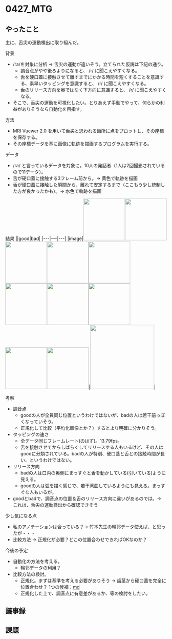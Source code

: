 # 0427_MTG

## やったこと
主に、舌尖の運動検出に取り組んだ。

背景
- /ra/を対象に分析 → 舌尖の運動が違いそう。立てられた仮説は下記の通り。
  - 調音点がやや後ろよりになると、 /r/ に聞こえやすくなる。
  - 舌を硬口蓋に接触させて離すまでにかかる時間を短くすることを意識する、素早いタッピングを意識すると、 /r/ に聞こえやすくなる。
  - 舌のリリース方向を奥ではなく下方向に意識すると、 /r/ に聞こえやすくなる。
- そこで、舌尖の運動を可視化したい。とりあえず手動でやって、何らかの利益がありそうなら自動化を目指す。

方法
- MRI Vuewer 2.0 を用いて舌尖と思われる箇所に点をプロットし、その座標を保存する。
- その座標データを基に画像に軌跡を描画するプログラムを実行する。

データ
- /ra/ と言っているデータを対象に。10人の発話者（1人は2回撮影されているので11データ）。
- 舌が硬口蓋に接触する3フレーム前から。→ 黄色で軌跡を描画
- 舌が硬口蓋に接触した瞬間から、離れて安定するまで（ここもう少し統制した方が良かったかも）。→ 水色で軌跡を描画

結果
||good|bad|
|---|---|---|
|image|<img src="https://user-images.githubusercontent.com/61837100/165221752-c26f42b4-3aa7-4fc1-95d3-c6be7da16d8d.png" width="130"><img src="https://user-images.githubusercontent.com/61837100/165221766-84ac8478-069b-4785-8301-0556af5d20c4.png" width="130"><img src="https://user-images.githubusercontent.com/61837100/165221773-76ad164a-3f43-4518-9839-b5a48749342e.png" width="130"><img src="https://user-images.githubusercontent.com/61837100/165221779-e2291d60-0061-4e53-b07f-e8c7d7d9e176.png" width="130"><img src="https://user-images.githubusercontent.com/61837100/165221787-d768da15-0e03-489e-aac6-b03a6f3d740e.png" width="130"><img src="https://user-images.githubusercontent.com/61837100/165221798-c147f4fa-9927-4283-9238-5a038eeb79b0.png" width="130"><img src="https://user-images.githubusercontent.com/61837100/165221807-78184722-33f5-4388-8a8e-76114c9d5298.png" width="130"><img src="https://user-images.githubusercontent.com/61837100/165221816-96ecb86a-3c4a-4b7f-8146-5c53e33a274e.png" width="130"><img src="https://user-images.githubusercontent.com/61837100/165221822-9fe9063d-0917-4454-b368-e6a6114516a0.png" width="130"><img src="https://user-images.githubusercontent.com/61837100/165221832-c0f2a04f-ddef-4af5-9e16-716841d5b73a.png" width="130">|<img src="https://user-images.githubusercontent.com/61837100/165221845-f85313eb-a534-4bbe-b22f-fc28e1d0152a.png" width="200">|

考察
- 調音点
  - goodの人が全員同じ位置というわけではないが、badの人は若干前っぽくなっていそう。
  - 正規化して比較（平均化画像とか？）するとより明確に分かりそう。
- タッピングの速さ
  - 全データ同じフレームレート(のはず)。13.79fps。
  - 舌を接触させてからしばらくしてリリースする人もいるけど、その人はgoodに分類されている。badの人が特別、硬口蓋と舌との接触時間が長い、というわけではない。
- リリース方向
  - badの人は口内の奥側にまっすぐと舌を動かしている(引いている)ように見える。
  - goodの人は弧を描く感じで、若干湾曲しているようにも見える。まっすぐな人もいるが。
- goodとbadで、調音点の位置＆舌のリリース方向に違いがあるのでは。→ これは、舌尖の運動検出から確認できそう

少し気になる点
- 私のアノテーションは合っている？→ 竹本先生の輪郭データ使えば、と思ったが・・・
- 比較方法 → 正規化が必要？どこの位置合わせできればOKなのか？

今後の予定
- 自動化の方法を考える。
  - 輪郭データの利用？
- 比較方法の検討。
  - 正規化。まずは基準を考える必要がありそう → 歯茎から硬口蓋を完全に位置合わせ？ 1つの候補：[md](https://github.com/kikuchiken-waseda/OuraAnna/blob/master/b4-seminer/practice/ComputerVision_Chapter03/presen.md)
  - 正規化した上で、調音点に有意差があるか、等の検討をしたい。

## 議事録

## 課題
